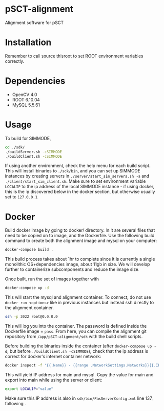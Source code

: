 # pSCT-alignment
Alignment software for pSCT

# Installation

Remember to call source thisroot to set ROOT environment variables correctly.

# Dependencies

* OpenCV 4.0
* ROOT 6.10.04
* MySQL 5.5.61

# Usage
To build for SIMMODE,
```bash
cd ./sdk/
./buildServer.sh -cSIMMODE
./buildClient.sh -cSIMMODE
```
If using another environment, check the help menu for each build script. This will install binaries to `./sdk/bin`, and you can set up SIMMODE instances by creating servers in `./server/start_sim_servers.sh -a` and `./client/start_sim_client.sh`. Make sure to set environment variable `LOCALIP` to the ip address of the local SIMMODE instance - if using docker, this is the ip discovered below in the docker section, but otherwise usually set to `127.0.0.1`. 


# Docker
Build docker image by going to docker/ directory. In it are several files that need to be copied on to image, and the Dockerfile. Use the following build command to create both the alignment image and mysql on your computer:
```bash
docker-compose build .
``` 
This build process takes about 1hr to complete since it is currently a single monolithic OS+dependencies image, about 11gb in size. We will develop further to containerize subcomponents and reduce the image size.

Once built, run the set of images together with 

```bash
docker-compose up -d
``` 
This will start the mysql and alignment container. To connect, do not use `docker run <options>` like in previous instances but instead ssh directly to the alignment container.
```bash
ssh -p 3022 root@0.0.0.0
```
This will log you into the container. The password is defined inside the Dockerfile image = `pass`. From here, you can compile the alignment git repository from `/app/pSCT-alignment/sdk` with the build shell scripts.

Before building the binaries inside the container (after `docker-compose up -d`, but before `./buildClient.sh -cSIMMODE`), check that the ip address is correct for docker's internet container network:

```bash
docker inspect -f '{{.Name}} - {{range .NetworkSettings.Networks}}{{.IPAddress}}{{end}}' $(docker ps -aq)
```
This will yield IP address for main and mysql. Copy the value for main and export into main while using the server or client:

```bash
export LOCALIP="value"
```
Make sure this IP address is also in `sdk/bin/PasServerConfig.xml` line 137, following <UaServerConfig><UaEndpoint><URL>.